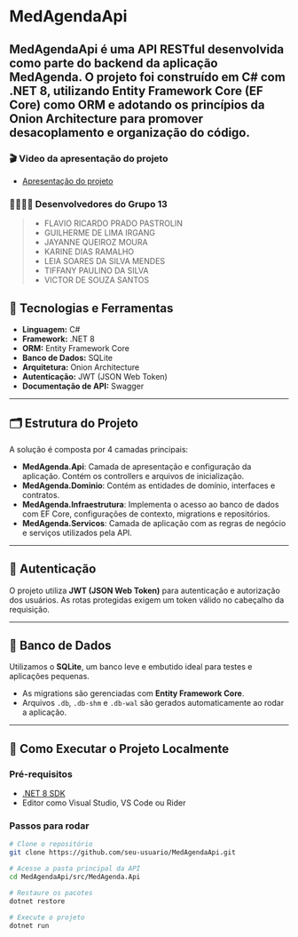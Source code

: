 # MedAgendaApi
**MedAgendaApi** é uma API RESTful desenvolvida como parte do backend da aplicação MedAgenda. O projeto foi construído em **C#** com **.NET 8**, utilizando **Entity Framework Core (EF Core)** como ORM e adotando os princípios da **Onion Architecture** para promover desacoplamento e organização do código.
---

### 🎬 Video da apresentação do projeto
- [Apresentação do projeto](https://drive.google.com/file/d/1zCVifnTDqTuPjPHXvCwBrk5iSBmy432P/view?usp=sharing)

### 👩‍💻👨‍💻 Desenvolvedores do Grupo 13
> - FLAVIO RICARDO PRADO PASTROLIN
> - GUILHERME DE LIMA IRGANG
> - JAYANNE QUEIROZ MOURA
> - KARINE DIAS RAMALHO
> - LEIA SOARES DA SILVA MENDES
> - TIFFANY PAULINO DA SILVA
> - VICTOR DE SOUZA SANTOS

## 🧰 Tecnologias e Ferramentas

- **Linguagem:** C#
- **Framework:** .NET 8
- **ORM:** Entity Framework Core
- **Banco de Dados:** SQLite
- **Arquitetura:** Onion Architecture
- **Autenticação:** JWT (JSON Web Token)
- **Documentação de API:** Swagger

---

## 🗂 Estrutura do Projeto

A solução é composta por 4 camadas principais:
- **MedAgenda.Api**: Camada de apresentação e configuração da aplicação. Contém os controllers e arquivos de inicialização.
- **MedAgenda.Dominio**: Contém as entidades de domínio, interfaces e contratos.
- **MedAgenda.Infraestrutura**: Implementa o acesso ao banco de dados com EF Core, configurações de contexto, migrations e repositórios.
- **MedAgenda.Servicos**: Camada de aplicação com as regras de negócio e serviços utilizados pela API.
---
## 🔐 Autenticação

O projeto utiliza **JWT (JSON Web Token)** para autenticação e autorização dos usuários. As rotas protegidas exigem um token válido no cabeçalho da requisição.

---

## 🧪 Banco de Dados

Utilizamos o **SQLite**, um banco leve e embutido ideal para testes e aplicações pequenas.

- As migrations são gerenciadas com **Entity Framework Core**.
- Arquivos `.db`, `.db-shm` e `.db-wal` são gerados automaticamente ao rodar a aplicação.

---

## 🚀 Como Executar o Projeto Localmente

### Pré-requisitos

- [.NET 8 SDK](https://dotnet.microsoft.com/en-us/download/dotnet/8.0)
- Editor como Visual Studio, VS Code ou Rider

### Passos para rodar

```bash
# Clone o repositório
git clone https://github.com/seu-usuario/MedAgendaApi.git

# Acesse a pasta principal da API
cd MedAgendaApi/src/MedAgenda.Api

# Restaure os pacotes
dotnet restore

# Execute o projeto
dotnet run
